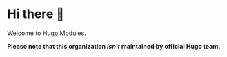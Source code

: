 # Hi there 👏

Welcome to Hugo Modules.

**Please note that this organization *isn't* maintained by official Hugo team.**
